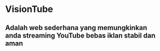 # VisionTube 
## Adalah web sederhana yang memungkinkan anda streaming YouTube bebas iklan stabil dan aman

